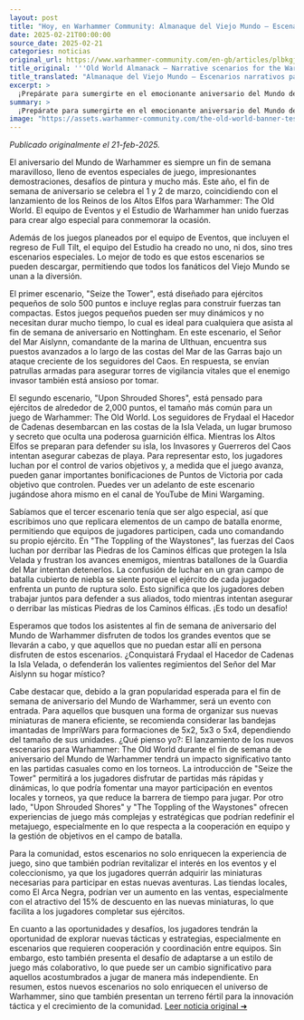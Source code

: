 ```yaml
---
layout: post
title: "Hoy, en Warhammer Community: Almanaque del Viejo Mundo – Escenarios narrativos para el aniversario del Mundo de Warhammer - Comunidad Warhammer"
date: 2025-02-21T00:00:00
source_date: 2025-02-21
categories: noticias
original_url: https://www.warhammer-community.com/en-gb/articles/plbkgjgd/old-world-almanack-narrative-scenarios-for-the-warhammer-world-anniversary/
title_original: '''Old World Almanack – Narrative scenarios for the Warhammer World Anniversary - Warhammer Community'''
title_translated: "Almanaque del Viejo Mundo – Escenarios narrativos para el aniversario del Mundo de Warhammer - Comunidad Warhammer"
excerpt: >
  ¡Prepárate para sumergirte en el emocionante aniversario del Mundo de Warhammer! Este 1 y 2 de marzo, los fanáticos podrán disfrutar de un fin de semana lleno de eventos especiales, incluyendo el lanzamiento de los Reinos de los Altos Elfos para Warhammer: The Old World. El equipo de Eventos y el Estudio de Warhammer han creado tres escenarios narrativos únicos que podrás descargar y jugar. Desde la defensa de torres vitales hasta batallas épicas en la Isla Velada, estos escenarios ofrecen una experiencia de juego dinámica y desafiante. No te pierdas la oportunidad de ser parte de esta celebración épica, ya sea en persona o desde casa.
summary: >
  ¡Prepárate para sumergirte en el emocionante aniversario del Mundo de Warhammer! Este 1 y 2 de marzo, los fanáticos podrán disfrutar de un fin de semana lleno de eventos especiales, incluyendo el lanzamiento de los Reinos de los Altos Elfos para Warhammer: The Old World. El equipo de Eventos y el Estudio de Warhammer han creado tres escenarios narrativos únicos que podrás descargar y jugar. Desde la defensa de torres vitales hasta batallas épicas en la Isla Velada, estos escenarios ofrecen una experiencia de juego dinámica y desafiante. No te pierdas la oportunidad de ser parte de esta celebración épica, ya sea en persona o desde casa.
image: "https://assets.warhammer-community.com/the-old-world-banner-test.jpg"
---
```


*Publicado originalmente el 21-feb-2025.*

El aniversario del Mundo de Warhammer es siempre un fin de semana maravilloso, lleno de eventos especiales de juego, impresionantes demostraciones, desafíos de pintura y mucho más. Este año, el fin de semana de aniversario se celebra el 1 y 2 de marzo, coincidiendo con el lanzamiento de los Reinos de los Altos Elfos para Warhammer: The Old World. El equipo de Eventos y el Estudio de Warhammer han unido fuerzas para crear algo especial para conmemorar la ocasión.

Además de los juegos planeados por el equipo de Eventos, que incluyen el regreso de Full Tilt, el equipo del Estudio ha creado no uno, ni dos, sino tres escenarios especiales. Lo mejor de todo es que estos escenarios se pueden descargar, permitiendo que todos los fanáticos del Viejo Mundo se unan a la diversión.

El primer escenario, "Seize the Tower", está diseñado para ejércitos pequeños de solo 500 puntos e incluye reglas para construir fuerzas tan compactas. Estos juegos pequeños pueden ser muy dinámicos y no necesitan durar mucho tiempo, lo cual es ideal para cualquiera que asista al fin de semana de aniversario en Nottingham. En este escenario, el Señor del Mar Aislynn, comandante de la marina de Ulthuan, encuentra sus puestos avanzados a lo largo de las costas del Mar de las Garras bajo un ataque creciente de los seguidores del Caos. En respuesta, se envían patrullas armadas para asegurar torres de vigilancia vitales que el enemigo invasor también está ansioso por tomar.

El segundo escenario, "Upon Shrouded Shores", está pensado para ejércitos de alrededor de 2,000 puntos, el tamaño más común para un juego de Warhammer: The Old World. Los seguidores de Frydaal el Hacedor de Cadenas desembarcan en las costas de la Isla Velada, un lugar brumoso y secreto que oculta una poderosa guarnición élfica. Mientras los Altos Elfos se preparan para defender su isla, los Invasores y Guerreros del Caos intentan asegurar cabezas de playa. Para representar esto, los jugadores luchan por el control de varios objetivos y, a medida que el juego avanza, pueden ganar importantes bonificaciones de Puntos de Victoria por cada objetivo que controlen. Puedes ver un adelanto de este escenario jugándose ahora mismo en el canal de YouTube de Mini Wargaming.

Sabíamos que el tercer escenario tenía que ser algo especial, así que escribimos uno que replicara elementos de un campo de batalla enorme, permitiendo que equipos de jugadores participen, cada uno comandando su propio ejército. En "The Toppling of the Waystones", las fuerzas del Caos luchan por derribar las Piedras de los Caminos élficas que protegen la Isla Velada y frustran los avances enemigos, mientras batallones de la Guardia del Mar intentan detenerlos. La confusión de luchar en un gran campo de batalla cubierto de niebla se siente porque el ejército de cada jugador enfrenta un punto de ruptura solo. Esto significa que los jugadores deben trabajar juntos para defender a sus aliados, todo mientras intentan asegurar o derribar las místicas Piedras de los Caminos élficas. ¡Es todo un desafío!

Esperamos que todos los asistentes al fin de semana de aniversario del Mundo de Warhammer disfruten de todos los grandes eventos que se llevarán a cabo, y que aquellos que no puedan estar allí en persona disfruten de estos escenarios. ¿Conquistará Frydaal el Hacedor de Cadenas la Isla Velada, o defenderán los valientes regimientos del Señor del Mar Aislynn su hogar místico?

Cabe destacar que, debido a la gran popularidad esperada para el fin de semana de aniversario del Mundo de Warhammer, será un evento con entrada. Para aquellos que busquen una forma de organizar sus nuevas miniaturas de manera eficiente, se recomienda considerar las bandejas imantadas de ImpriWars para formaciones de 5x2, 5x3 o 5x4, dependiendo del tamaño de sus unidades.
¿Qué pienso yo?: El lanzamiento de los nuevos escenarios para Warhammer: The Old World durante el fin de semana de aniversario del Mundo de Warhammer tendrá un impacto significativo tanto en las partidas casuales como en los torneos. La introducción de "Seize the Tower" permitirá a los jugadores disfrutar de partidas más rápidas y dinámicas, lo que podría fomentar una mayor participación en eventos locales y torneos, ya que reduce la barrera de tiempo para jugar. Por otro lado, "Upon Shrouded Shores" y "The Toppling of the Waystones" ofrecen experiencias de juego más complejas y estratégicas que podrían redefinir el metajuego, especialmente en lo que respecta a la cooperación en equipo y la gestión de objetivos en el campo de batalla.

Para la comunidad, estos escenarios no solo enriquecen la experiencia de juego, sino que también podrían revitalizar el interés en los eventos y el coleccionismo, ya que los jugadores querrán adquirir las miniaturas necesarias para participar en estas nuevas aventuras. Las tiendas locales, como El Arca Negra, podrían ver un aumento en las ventas, especialmente con el atractivo del 15% de descuento en las nuevas miniaturas, lo que facilita a los jugadores completar sus ejércitos.

En cuanto a las oportunidades y desafíos, los jugadores tendrán la oportunidad de explorar nuevas tácticas y estrategias, especialmente en escenarios que requieren cooperación y coordinación entre equipos. Sin embargo, esto también presenta el desafío de adaptarse a un estilo de juego más colaborativo, lo que puede ser un cambio significativo para aquellos acostumbrados a jugar de manera más independiente. En resumen, estos nuevos escenarios no solo enriquecen el universo de Warhammer, sino que también presentan un terreno fértil para la innovación táctica y el crecimiento de la comunidad.
[Leer noticia original ➜](https://www.warhammer-community.com/en-gb/articles/plbkgjgd/old-world-almanack-narrative-scenarios-for-the-warhammer-world-anniversary/)
